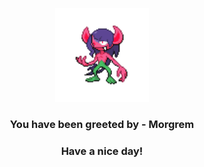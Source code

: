 <p align="center">
            <img src="https://raw.githubusercontent.com/PokeAPI/sprites/master/sprites/pokemon/860.png" width="150" height="150">
          </p>
          <h3 align="center">You have been greeted by - <b>Morgrem</b></h3>
          <h3 align="center">Have a nice day!</h3>
        